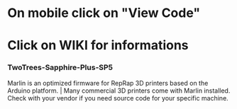 # On mobile click on "View Code"

# Click on WIKI for informations

### TwoTrees-Sapphire-Plus-SP5
Marlin is an optimized firmware for RepRap 3D printers based on the Arduino platform. | Many commercial 3D printers come with Marlin installed. Check with your vendor if you need source code for your specific machine. 
